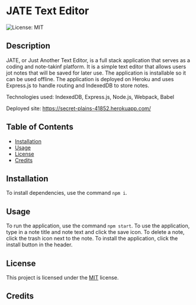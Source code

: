 # JATE Text Editor
  ![License: MIT](https://img.shields.io/badge/License-MIT-yellow.svg)

## Description
JATE, or Just Another Text Editor, is a full stack application that serves as a coding and note-takinf platform. It is a simple text editor that allows users jot notes that will be saved for later use. The application is installable so it can be used offline. The application is deployed on Heroku and uses Express.js to handle routing and IndexedDB to store notes. 

Technologies used: IndexedDB, Express.js, Node.js, Webpack, Babel

Deployed site: https://secret-plains-41852.herokuapp.com/

## Table of Contents
* [Installation](#installation)
* [Usage](#usage)
* [License](#license)
* [Credits](#credits)



## Installation
To install dependencies, use the command `npm i`.
  
## Usage
To run the application, use the command `npm start`. To use the application, type in a note title and note text and click the save icon. To delete a note, click the trash icon next to the note. To install the application, click the install button in the header.

## License

This project is licensed under the [MIT](https://opensource.org/licenses/MIT) license.

## Credits

